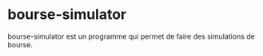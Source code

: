 # bourse-simulator
bourse-simulator est un programme qui permet de faire des simulations de bourse.
